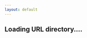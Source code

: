 ```yaml
---
layout: default
---
```


## Loading URL directory....


<script src="https://ajax.googleapis.com/ajax/libs/jquery/3.3.1/jquery.min.js"></script>
<script>
 var url = "https://script.google.com/macros/s/AKfycbwQt4QiNTg8RjaAVd4KHZ_yClTbzgrvF34FZIIgEmIb8yGSHn8/exec?callback=loadData&id=1ZrGx_JUs8avZ3yT5nRf1eDI7pUl1PiP2Xrrlc0IGyuw&sheet=Sheet1";
// Make an AJAX call to Google Script
var request = jQuery.ajax({
      crossDomain: true,
      url: url,
      method: "GET",
      dataType: "jsonp"
    });
	
 // print the returned data from jsonp
  function loadData(e) {
  try {
  	var html = "<table><tr><th>ShortURL</th><th>Description</th><th>Full URL</th></tr>";
         for (var i = 1; i < e.length; i++) {
		html= html+ "<tr>";
		
		for (var j = 0; j < e[i].length; j++) {
		html = html + "<td>"+ e[i][j]+"</td>";
		}
		html= html+ "</tr>";
	 }
		html= html+ "</table>";
	      $("#main_content").html(html);
	}catch(err) {
        //$("#main_content").html("No such redirect present");
	}
}
  </script>
